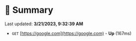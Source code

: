 # 📖 Summary
Last updated: **3/21/2023, 9:32:39 AM**

- `GET` [https://google.com](https://google.com) - **Up** (167ms)
